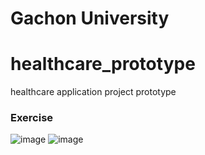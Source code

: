 # Gachon University
# healthcare_prototype 
healthcare application project prototype 
 
 ### Exercise
 ![image](https://user-images.githubusercontent.com/93837441/205936050-82a4d8ff-70b8-41bb-adf9-d3d1ed03325f.png)
 ![image](https://user-images.githubusercontent.com/93837441/205563883-595919e3-d22e-4f14-8b81-40dfd698bd3c.png)
 
